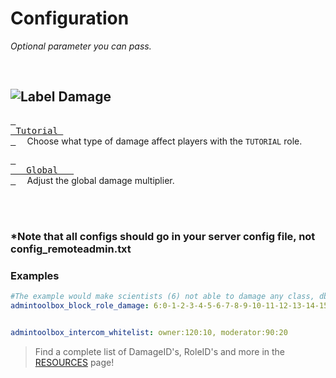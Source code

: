 
# Configuration

*Optional parameter you can pass.*

<br>

## ![Label Damage]

[<kbd> <br> Tutorial <br> </kbd>][Damage Tutorial]   
Choose what type of damage affect players with the `TUTORIAL` role.

[<kbd> <br>   Global   <br> </kbd>][Damage Tutorial]   
Adjust the global damage multiplier.

<br>
<br>


### *Note that all configs should go in your server config file, not config_remoteadmin.txt

### Examples

```yaml
#The example would make scientists (6) not able to damage any class, dboys (1) not able to attack other dboys (1))
admintoolbox_block_role_damage: 6:0-1-2-3-4-5-6-7-8-9-10-11-12-13-14-15-16-17,1:1


admintoolbox_intercom_whitelist: owner:120:10, moderator:90:20
```

>Find a complete list of DamageID's, RoleID's and more in the [RESOURCES](Resources.md) page!



[Damage Tutorial]: Settings/Damage/Tutorial.md

[Label Damage]: https://img.shields.io/badge/Damage-C9284D?style=for-the-badge&logoColor=white&logo=ActiGraph
